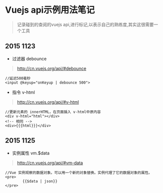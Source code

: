 # Vuejs api示例用法笔记
> 记录碰到的查阅的vuejs api,进行标记,以表示自己的熟练度,其实这很需要一个工具


## 2015 1123

* 过滤器 debounce
> http://cn.vuejs.org/api/#debounce
```
//延迟500毫秒
<input @keyup="onKeyup | debounce 500">
```


* 指令 v-html
> http://cn.vuejs.org/api/#v-html
```
//更新元素的 innerHTML，在页面插入 v-html中原内容
<div v-html="html"></div>
<!-- 相同 -->
<div>{{{html}}}</div>
```

## 2015 1125
* 实例属性 vm.$data
> http://cn.vuejs.org/api/#vm-data
```
//Vue 实例观察的数据对象。可以用一个新的对象替换。实例代理了它的数据对象的属性。
<pre>
        {{$data | json}}
</pre>
```